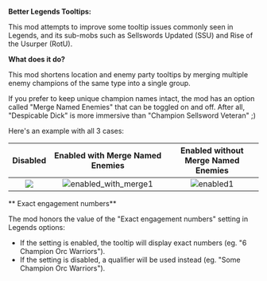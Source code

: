 **Better Legends Tooltips:**

This mod attempts to improve some tooltip issues commonly seen in Legends, and its sub-mobs such as Sellswords Updated (SSU) and Rise of the Usurper (RotU).

**What does it do?**

This mod shortens location and enemy party tooltips by merging multiple enemy champions of the same type into a single group.

If you prefer to keep unique champion names intact, the mod has an option called "Merge Named Enemies" that can be toggled on and off.
After all, "Despicable Dick" is more immersive than "Champion Sellsword Veteran" ;)

Here's an example with all 3 cases:

| Disabled                 |  Enabled with Merge Named Enemies | Enabled without Merge Named Enemies
:-------------------------:|:---------------------------------:|:-----------------------------------:
![](https://github.com/user-attachments/assets/c9b3fd31-96d3-485f-93ec-2f8d27bf9aba)  |  ![enabled_with_merge1](https://github.com/user-attachments/assets/f9945bbe-c23f-4973-8a01-19ac31c1cfce)  |  ![enabled1](https://github.com/user-attachments/assets/2bcc27a0-e99b-4b30-87e1-eb8166ae439f)

** Exact engagement numbers**

The mod honors the value of the "Exact engagement numbers" setting in Legends options:

- If the setting is enabled, the tooltip will display exact numbers (eg. "6 Champion Orc Warriors").
- If the setting is disabled, a qualifier will be used instead (eg. "Some Champion Orc Warriors").
